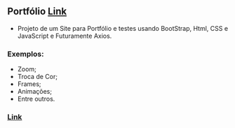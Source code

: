## Portfólio [Link](https://rodrigonegao.github.io/)

- Projeto de um Site para Portfólio e testes usando BootStrap, Html, CSS e JavaScript e Futuramente Axios.

### Exemplos:

- Zoom;
- Troca de Cor;
- Frames;
- Animações;
- Entre outros.

### [Link](https://rodrigonegao.github.io/)

